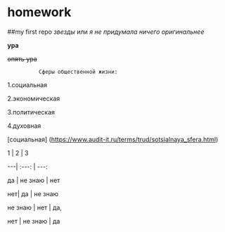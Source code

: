 # homework
##my first repo *звезды* или _я не придумала ничего оригинальнее_


__ура__



~~опять ура~~


              Сферы общественной жизни:
 1.социальная
 
 
 2.экономическая
 
 
 3.политическая
 
 
 4.духовная 
 
 
 
[социальная] (https://www.audit-it.ru/terms/trud/sotsialnaya_sfera.html)



 [](https://www.google.com/search?q=%D0%B4%D1%80%D1%83%D0%B7%D1%8C%D1%8F+%D1%81%D0%B5%D1%80%D0%B8%D0%B0%D0%BB&source=lnms&tbm=isch&sa=X&ved=2ahUKEwiMuuX285zmAhXFo4sKHbKEC0sQ_AUoAnoECA0QBA&biw=1536&bih=706#imgrc=xvK1nxniOSJSrM:)
 
 
 1 | 2 | 3
 
---| :---: | ---:

 да | не знаю | нет
 
 
 нет| да | не знаю
 
 
 не знаю | нет | да,
 
 
 нет | не знаю | да
